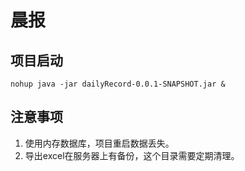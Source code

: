 # 晨报
## 项目启动
`nohup java -jar dailyRecord-0.0.1-SNAPSHOT.jar &`

## 注意事项
1. 使用内存数据库，项目重启数据丢失。
1. 导出excel在服务器上有备份，这个目录需要定期清理。
